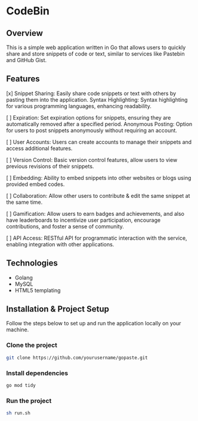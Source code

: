 # CodeBin

## Overview

This is a simple web application written in Go that allows users to quickly share and store snippets of code or text, similar to services like Pastebin and GitHub Gist.

## Features

[x] Snippet Sharing: Easily share code snippets or text with others by pasting them into the application.
Syntax Highlighting: Syntax highlighting for various programming languages, enhancing readability.

[ ] Expiration: Set expiration options for snippets, ensuring they are automatically removed after a specified period.
Anonymous Posting: Option for users to post snippets anonymously without requiring an account.

[ ] User Accounts: Users can create accounts to manage their snippets and access additional features.

[ ] Version Control: Basic version control features, allow users to view previous revisions of their snippets.

[ ] Embedding: Ability to embed snippets into other websites or blogs using provided embed codes.

[ ] Collaboration: Allow other users to contribute & edit the same snippet at the same time.

[ ] Gamification: Allow users to earn badges and achievements, and also have leaderboards to incentivize user participation, encourage contributions, and foster a sense of community.

[ ] API Access: RESTful API for programmatic interaction with the service, enabling integration with other applications.

## Technologies

- Golang
- MySQL
- HTML5 templating

## Installation & Project Setup

Follow the steps below to set up and run the application locally on your machine.

### Clone the project

```bash
git clone https://github.com/yourusername/gopaste.git
```

### Install dependencies

```bash
go mod tidy
```

### Run the project

```bash
sh run.sh
```
